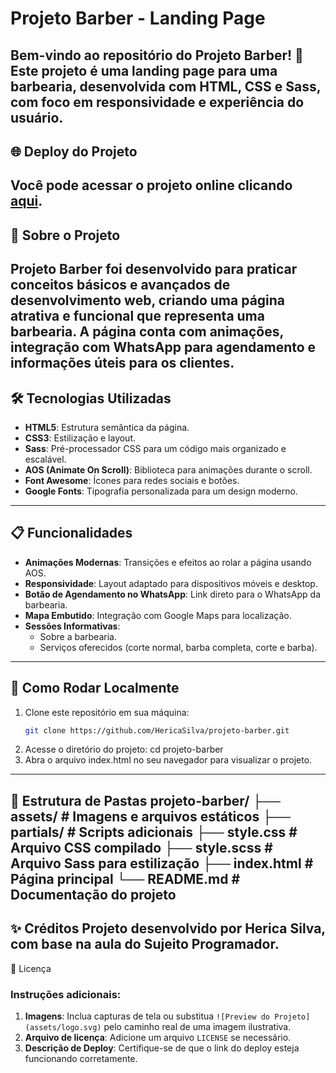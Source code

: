 # Projeto Barber - Landing Page

Bem-vindo ao repositório do **Projeto Barber**! 🚀  
Este projeto é uma landing page para uma barbearia, desenvolvida com **HTML**, **CSS** e **Sass**, com foco em responsividade e experiência do usuário.
---
## 🌐 Deploy do Projeto
Você pode acessar o projeto online clicando [aqui](https://projeto-barber-two.vercel.app/).
---
## 📌 Sobre o Projeto

**Projeto Barber** foi desenvolvido para praticar conceitos básicos e avançados de desenvolvimento web, criando uma página atrativa e funcional que representa uma barbearia. A página conta com animações, integração com WhatsApp para agendamento e informações úteis para os clientes.
---
## 🛠️ Tecnologias Utilizadas

- **HTML5**: Estrutura semântica da página.
- **CSS3**: Estilização e layout.
- **Sass**: Pré-processador CSS para um código mais organizado e escalável.
- **AOS (Animate On Scroll)**: Biblioteca para animações durante o scroll.
- **Font Awesome**: Ícones para redes sociais e botões.
- **Google Fonts**: Tipografia personalizada para um design moderno.
---
## 📋 Funcionalidades

- **Animações Modernas**: Transições e efeitos ao rolar a página usando AOS.
- **Responsividade**: Layout adaptado para dispositivos móveis e desktop.
- **Botão de Agendamento no WhatsApp**: Link direto para o WhatsApp da barbearia.
- **Mapa Embutido**: Integração com Google Maps para localização.
- **Sessões Informativas**:
  - Sobre a barbearia.
  - Serviços oferecidos (corte normal, barba completa, corte e barba).
---
## 🔧 Como Rodar Localmente

1. Clone este repositório em sua máquina:
   ```bash
   git clone https://github.com/HericaSilva/projeto-barber.git
2. Acesse o diretório do projeto: cd projeto-barber
3. Abra o arquivo index.html no seu navegador para visualizar o projeto.
---
📁 Estrutura de Pastas
projeto-barber/
├── assets/            # Imagens e arquivos estáticos
├── partials/          # Scripts adicionais
├── style.css          # Arquivo CSS compilado
├── style.scss         # Arquivo Sass para estilização
├── index.html         # Página principal
└── README.md          # Documentação do projeto
---
✨ Créditos
Projeto desenvolvido por Herica Silva, com base na aula do Sujeito Programador.
---
📜 Licença
### Instruções adicionais:
1. **Imagens**: Inclua capturas de tela ou substitua `![Preview do Projeto](assets/logo.svg)` pelo caminho real de uma imagem ilustrativa.
2. **Arquivo de licença**: Adicione um arquivo `LICENSE` se necessário.
3. **Descrição de Deploy**: Certifique-se de que o link do deploy esteja funcionando corretamente.



